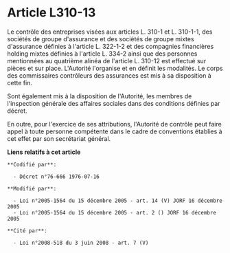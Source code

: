 # Article L310-13

Le contrôle des entreprises visées aux articles L. 310-1 et L. 310-1-1, des sociétés de groupe d'assurance et des sociétés de
groupe mixtes d'assurance définies à l'article L. 322-1-2 et des compagnies financières holding mixtes définies à l'article
L. 334-2 ainsi que des personnes mentionnées au quatrième alinéa de l'article L. 310-12 est effectué sur pièces et sur place.
L'Autorité l'organise et en définit les modalités. Le corps des commissaires contrôleurs des assurances est mis à sa
disposition à cette fin.

Sont également mis à la disposition de l'Autorité, les membres de l'inspection générale des affaires sociales dans des
conditions définies par décret.

En outre, pour l'exercice de ses attributions, l'Autorité de contrôle peut faire appel à toute personne compétente dans le
cadre de conventions établies à cet effet par son secrétariat général.

**Liens relatifs à cet article**

	**Codifié par**:

	  - Décret n°76-666 1976-07-16

	**Modifié par**:

	  - Loi n°2005-1564 du 15 décembre 2005 - art. 14 (V) JORF 16 décembre 2005
	  - Loi n°2005-1564 du 15 décembre 2005 - art. 2 () JORF 16 décembre 2005

	**Cité par**:

	  - Loi n°2008-518 du 3 juin 2008 - art. 7 (V)
